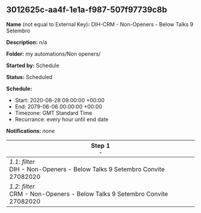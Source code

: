 ## 3012625c-aa4f-1e1a-f987-507f97739c8b

**Name** (not equal to External Key)**:** DIH-CRM - Non-Openers - Below Talks 9 Setembro

**Description:** n/a

**Folder:** my automations/Non openers/

**Started by:** Schedule

**Status:** Scheduled

**Schedule:**

* Start: 2020-08-28 09:00:00 +00:00
* End: 2079-06-06 00:00:00 +00:00
* Timezone: GMT Standard Time
* Recurrance: every hour until end date

**Notifications:** _none_


| Step 1<br>_<small>-</small>_ |
| --- |
| _1.1: filter_<br>DIH - Non-Openers - Below Talks 9 Setembro Convite 27082020 |
| _1.2: filter_<br>CRM -  Non-Openers - Below Talks 9 Setembro Convite 27082020 |
